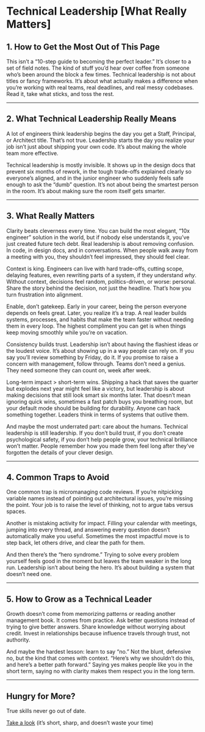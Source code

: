 # Technical Leadership [What Really Matters]

## 1. How to Get the Most Out of This Page  
This isn’t a “10-step guide to becoming the perfect leader.” It’s closer to a set of field notes. The kind of stuff you’d hear over coffee from someone who’s been around the block a few times. Technical leadership is not about titles or fancy frameworks. It’s about what actually makes a difference when you’re working with real teams, real deadlines, and real messy codebases. Read it, take what sticks, and toss the rest.  

---

## 2. What Technical Leadership Really Means  
A lot of engineers think leadership begins the day you get a Staff, Principal, or Architect title. That’s not true. Leadership starts the day you realize your job isn’t just about shipping your own code. It’s about making the whole team more effective.  

Technical leadership is mostly invisible. It shows up in the design docs that prevent six months of rework, in the tough trade-offs explained clearly so everyone’s aligned, and in the junior engineer who suddenly feels safe enough to ask the “dumb” question. It’s not about being the smartest person in the room. It’s about making sure the room itself gets smarter.  

---

## 3. What Really Matters  
Clarity beats cleverness every time. You can build the most elegant, “10x engineer” solution in the world, but if nobody else understands it, you’ve just created future tech debt. Real leadership is about removing confusion. In code, in design docs, and in conversations. When people walk away from a meeting with you, they shouldn’t feel impressed, they should feel clear.  

Context is king. Engineers can live with hard trade-offs, cutting scope, delaying features, even rewriting parts of a system, if they understand *why*. Without context, decisions feel random, politics-driven, or worse: personal. Share the story behind the decision, not just the headline. That’s how you turn frustration into alignment.  

Enable, don’t gatekeep. Early in your career, being the person everyone depends on feels great. Later, you realize it’s a trap. A real leader builds systems, processes, and habits that make the team faster without needing them in every loop. The highest compliment you can get is when things keep moving smoothly while you’re on vacation.  

Consistency builds trust. Leadership isn’t about having the flashiest ideas or the loudest voice. It’s about showing up in a way people can rely on. If you say you’ll review something by Friday, do it. If you promise to raise a concern with management, follow through. Teams don’t need a genius. They need someone they can count on, week after week.  

Long-term impact > short-term wins. Shipping a hack that saves the quarter but explodes next year might feel like a victory, but leadership is about making decisions that still look smart six months later. That doesn’t mean ignoring quick wins, sometimes a fast patch buys you breathing room, but your default mode should be building for durability. Anyone can hack something together. Leaders think in terms of systems that outlive them.  

And maybe the most underrated part: care about the humans. Technical leadership is still leadership. If you don’t build trust, if you don’t create psychological safety, if you don’t help people grow, your technical brilliance won’t matter. People remember how you made them feel long after they’ve forgotten the details of your clever design.  

---

## 4. Common Traps to Avoid  
One common trap is micromanaging code reviews. If you’re nitpicking variable names instead of pointing out architectural issues, you’re missing the point. Your job is to raise the level of thinking, not to argue tabs versus spaces.  

Another is mistaking activity for impact. Filling your calendar with meetings, jumping into every thread, and answering every question doesn’t automatically make you useful. Sometimes the most impactful move is to step back, let others drive, and clear the path for them.  

And then there’s the “hero syndrome.” Trying to solve every problem yourself feels good in the moment but leaves the team weaker in the long run. Leadership isn’t about being the hero. It’s about building a system that doesn’t need one.  

---

## 5. How to Grow as a Technical Leader  
Growth doesn’t come from memorizing patterns or reading another management book. It comes from practice. Ask better questions instead of trying to give better answers. Share knowledge without worrying about credit. Invest in relationships because influence travels through trust, not authority.  

And maybe the hardest lesson: learn to say “no.” Not the blunt, defensive no, but the kind that comes with context. “Here’s why we shouldn’t do this, and here’s a better path forward.” Saying yes makes people like you in the short term, saying no with clarity makes them respect you in the long term.  

---

## Hungry for More?

True skills never go out of date.

[Take a look](https://www.bytestoskills.co/) (it’s short, sharp, and doesn’t waste your time)
